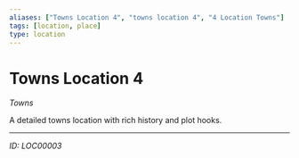 ```yaml
---
aliases: ["Towns Location 4", "towns location 4", "4 Location Towns"]
tags: [location, place]
type: location
---
```


# Towns Location 4

*Towns*

A detailed towns location with rich history and plot hooks.

---
*ID: LOC00003*
